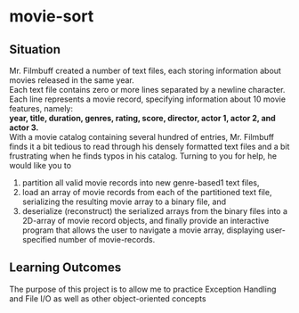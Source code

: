 # movie-sort
## Situation
Mr. Filmbuff created a number of text files, each storing information about movies released in the same year.<br>
Each text file contains zero or more lines separated by a newline character. Each line represents a movie record, specifying information about 10 movie features, namely:
<br><b>year, title, duration, genres, rating, score, director, actor 1, actor 2, and actor 3.</b><br>
With a movie catalog containing several hundred of entries, Mr. Filmbuff finds it a bit tedious to
read through his densely formatted text files and a bit frustrating when he finds typos in his catalog.
Turning to you for help, he would like you to
<ol>
  <li>
     partition all valid movie records into new genre-based1
  text files,
  </li>
  <li>
    load an array of movie records from each of the partitioned text file, serializing the resulting
    movie array to a binary file, and
  </li>
  <li>
    deserialize (reconstruct) the serialized arrays from the binary files into a 2D-array of movie
    record objects, and finally provide an interactive program that allows the user to navigate a
    movie array, displaying user-specified number of movie-records.
  </li>
</ol>

## Learning Outcomes
The purpose of this project is to allow me to practice Exception Handling and File I/O as well as other object-oriented concepts
